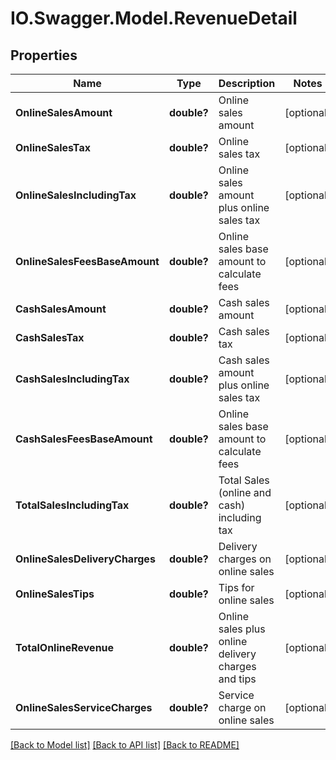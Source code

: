 # IO.Swagger.Model.RevenueDetail
## Properties

Name | Type | Description | Notes
------------ | ------------- | ------------- | -------------
**OnlineSalesAmount** | **double?** | Online sales amount | [optional] 
**OnlineSalesTax** | **double?** | Online sales tax | [optional] 
**OnlineSalesIncludingTax** | **double?** | Online sales amount plus online sales tax | [optional] 
**OnlineSalesFeesBaseAmount** | **double?** | Online sales base amount to calculate fees | [optional] 
**CashSalesAmount** | **double?** | Cash sales amount | [optional] 
**CashSalesTax** | **double?** | Cash sales tax | [optional] 
**CashSalesIncludingTax** | **double?** | Cash sales amount plus online sales tax | [optional] 
**CashSalesFeesBaseAmount** | **double?** | Online sales base amount to calculate fees | [optional] 
**TotalSalesIncludingTax** | **double?** | Total Sales (online and cash) including tax | [optional] 
**OnlineSalesDeliveryCharges** | **double?** | Delivery charges on online sales | [optional] 
**OnlineSalesTips** | **double?** | Tips for online sales | [optional] 
**TotalOnlineRevenue** | **double?** | Online sales plus online delivery charges and tips | [optional] 
**OnlineSalesServiceCharges** | **double?** | Service charge on online sales | [optional] 

[[Back to Model list]](../README.md#documentation-for-models) [[Back to API list]](../README.md#documentation-for-api-endpoints) [[Back to README]](../README.md)

